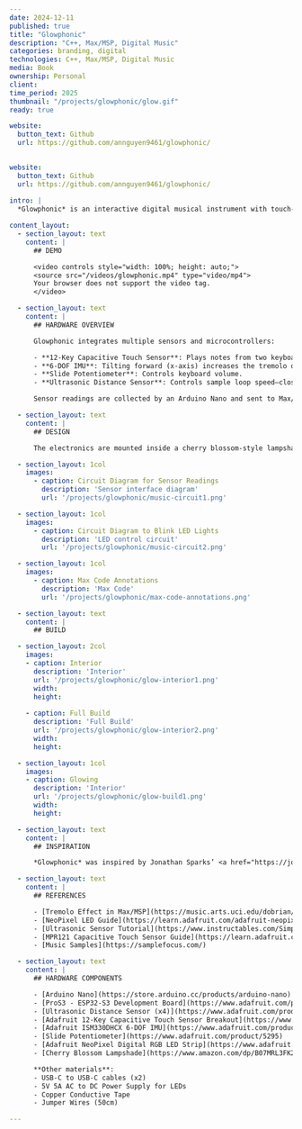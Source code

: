 ```yaml
---
date: 2024-12-11
published: true
title: "Glowphonic"
description: "C++, Max/MSP, Digital Music"
categories: branding, digital
technologies: C++, Max/MSP, Digital Music
media: Book
ownership: Personal
client:
time_period: 2025
thumbnail: "/projects/glowphonic/glow.gif"
ready: true

website:
  button_text: Github
  url: https://github.com/annguyen9461/glowphonic/
  

website:
  button_text: Github
  url: https://github.com/annguyen9461/glowphonic/
  
intro: |
  *Glowphonic* is an interactive digital musical instrument with touch-sensitive petals for playing notes and a 6-DOF IMU that modulates tremolo. It features responsive lighting that blinks to touch or audio amplitude, with sensor data sent to Max/MSP and synchronized visuals controlled by an ESP32.

content_layout:
  - section_layout: text  
    content: |
      ## DEMO

      <video controls style="width: 100%; height: auto;">
      <source src="/videos/glowphonic.mp4" type="video/mp4">
      Your browser does not support the video tag.
      </video>

  - section_layout: text
    content: |
      ## HARDWARE OVERVIEW

      Glowphonic integrates multiple sensors and microcontrollers:

      - **12-Key Capacitive Touch Sensor**: Plays notes from two keyboards via Max/MSP.
      - **6-DOF IMU**: Tilting forward (x-axis) increases the tremolo of an audio sample.
      - **Slide Potentiometer**: Controls keyboard volume.
      - **Ultrasonic Distance Sensor**: Controls sample loop speed—closer distances loop faster.

      Sensor readings are collected by an Arduino Nano and sent to Max/MSP over serial USB. Max interprets this data and sends visual triggers—such as note activations or amplitude spikes—via a second serial connection to an ESP32-S3. The ESP32-S3 controls a NeoPixel LED strip, blinking in response to these events to create synchronized light feedback.

  - section_layout: text
    content: |
      ## DESIGN

      The electronics are mounted inside a cherry blossom-style lampshade. The touch wires extend to the petals using conductive tape, turning them into large capacitive surfaces. The distance sensor is mounted at the top to remain unobstructed.

  - section_layout: 1col
    images:
      - caption: Circuit Diagram for Sensor Readings
        description: 'Sensor interface diagram'
        url: '/projects/glowphonic/music-circuit1.png'

  - section_layout: 1col
    images:
      - caption: Circuit Diagram to Blink LED Lights
        description: 'LED control circuit'
        url: '/projects/glowphonic/music-circuit2.png'

  - section_layout: 1col
    images:
      - caption: Max Code Annotations
        description: 'Max Code'
        url: '/projects/glowphonic/max-code-annotations.png'

  - section_layout: text
    content: |
      ## BUILD

  - section_layout: 2col
    images:
    - caption: Interior
      description: 'Interior'
      url: '/projects/glowphonic/glow-interior1.png'
      width:
      height:
    
    - caption: Full Build
      description: 'Full Build'
      url: '/projects/glowphonic/glow-interior2.png'
      width:
      height:

  - section_layout: 1col
    images:
    - caption: Glowing
      description: 'Interior'
      url: '/projects/glowphonic/glow-build1.png'
      width:
      height:

  - section_layout: text
    content: |
      ## INSPIRATION

      *Glowphonic* was inspired by Jonathan Sparks’ <a href="https://jonathansparks.com/nomis/" target="blank">*NOMIS*</a>, winner of the 2015 Guthman People's Choice Award, which produced melodies and layered glowing loops via gesture and light.

  - section_layout: text
    content: |
      ## REFERENCES

      - [Tremolo Effect in Max/MSP](https://music.arts.uci.edu/dobrian/maxcookbook/tremolo-effect-sound-file)
      - [NeoPixel LED Guide](https://learn.adafruit.com/adafruit-neopixel-uberguide/basic-connections)
      - [Ultrasonic Sensor Tutorial](https://www.instructables.com/Simple-Arduino-and-HC-SR04-Example/)
      - [MPR121 Capacitive Touch Sensor Guide](https://learn.adafruit.com/adafruit-mpr121-12-key-capacitive-touch-sensor-breakout-tutorial)
      - [Music Samples](https://samplefocus.com/)

  - section_layout: text
    content: |
      ## HARDWARE COMPONENTS

      - [Arduino Nano](https://store.arduino.cc/products/arduino-nano)
      - [ProS3 - ESP32-S3 Development Board](https://www.adafruit.com/product/5401)
      - [Ultrasonic Distance Sensor (x4)](https://www.adafruit.com/product/4019)
      - [Adafruit 12-Key Capacitive Touch Sensor Breakout](https://www.adafruit.com/product/1982)
      - [Adafruit ISM330DHCX 6-DOF IMU](https://www.adafruit.com/product/4502)
      - [Slide Potentiometer](https://www.adafruit.com/product/5295)
      - [Adafruit NeoPixel Digital RGB LED Strip](https://www.adafruit.com/product/1138)
      - [Cherry Blossom Lampshade](https://www.amazon.com/dp/B07MRL3FK2)

      **Other materials**:
      - USB-C to USB-C cables (x2)
      - 5V 5A AC to DC Power Supply for LEDs
      - Copper Conductive Tape
      - Jumper Wires (50cm)

---
```

